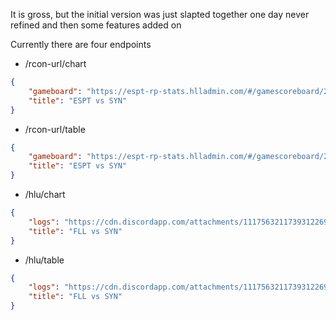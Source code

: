 It is gross, but the initial version was just slapted together one day never refined and then some features added on 

Currently there are four endpoints
- /rcon-url/chart
```json
{
    "gameboard": "https://espt-rp-stats.hlladmin.com/#/gamescoreboard/21683",
    "title": "ESPT vs SYN"
}
```
- /rcon-url/table
```json
{
    "gameboard": "https://espt-rp-stats.hlladmin.com/#/gamescoreboard/21683",
    "title": "ESPT vs SYN"
}
```
- /hlu/chart
```json
{
    "logs": "https://cdn.discordapp.com/attachments/1117563211739312269/1163125372913717429/icfsyn1015_log.txt",
    "title": "FLL vs SYN"
}
```
- /hlu/table
```json
{
    "logs": "https://cdn.discordapp.com/attachments/1117563211739312269/1163125372913717429/icfsyn1015_log.txt",
    "title": "FLL vs SYN"
}
```
